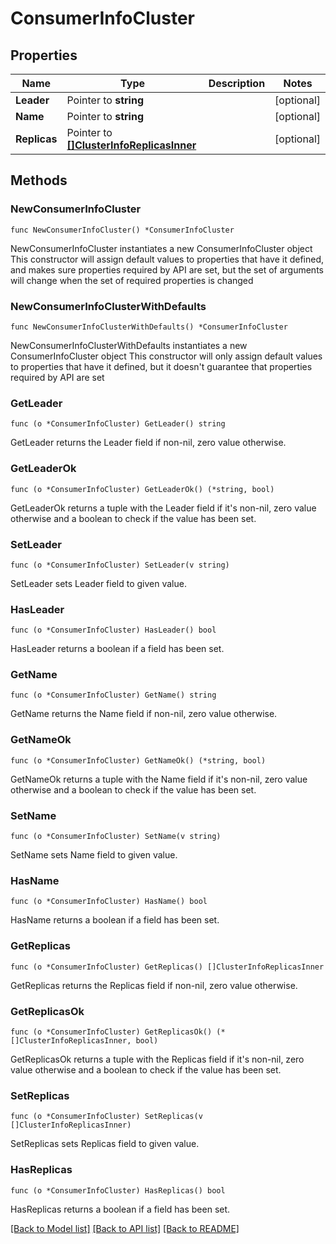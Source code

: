 # ConsumerInfoCluster

## Properties

Name | Type | Description | Notes
------------ | ------------- | ------------- | -------------
**Leader** | Pointer to **string** |  | [optional] 
**Name** | Pointer to **string** |  | [optional] 
**Replicas** | Pointer to [**[]ClusterInfoReplicasInner**](ClusterInfoReplicasInner.md) |  | [optional] 

## Methods

### NewConsumerInfoCluster

`func NewConsumerInfoCluster() *ConsumerInfoCluster`

NewConsumerInfoCluster instantiates a new ConsumerInfoCluster object
This constructor will assign default values to properties that have it defined,
and makes sure properties required by API are set, but the set of arguments
will change when the set of required properties is changed

### NewConsumerInfoClusterWithDefaults

`func NewConsumerInfoClusterWithDefaults() *ConsumerInfoCluster`

NewConsumerInfoClusterWithDefaults instantiates a new ConsumerInfoCluster object
This constructor will only assign default values to properties that have it defined,
but it doesn't guarantee that properties required by API are set

### GetLeader

`func (o *ConsumerInfoCluster) GetLeader() string`

GetLeader returns the Leader field if non-nil, zero value otherwise.

### GetLeaderOk

`func (o *ConsumerInfoCluster) GetLeaderOk() (*string, bool)`

GetLeaderOk returns a tuple with the Leader field if it's non-nil, zero value otherwise
and a boolean to check if the value has been set.

### SetLeader

`func (o *ConsumerInfoCluster) SetLeader(v string)`

SetLeader sets Leader field to given value.

### HasLeader

`func (o *ConsumerInfoCluster) HasLeader() bool`

HasLeader returns a boolean if a field has been set.

### GetName

`func (o *ConsumerInfoCluster) GetName() string`

GetName returns the Name field if non-nil, zero value otherwise.

### GetNameOk

`func (o *ConsumerInfoCluster) GetNameOk() (*string, bool)`

GetNameOk returns a tuple with the Name field if it's non-nil, zero value otherwise
and a boolean to check if the value has been set.

### SetName

`func (o *ConsumerInfoCluster) SetName(v string)`

SetName sets Name field to given value.

### HasName

`func (o *ConsumerInfoCluster) HasName() bool`

HasName returns a boolean if a field has been set.

### GetReplicas

`func (o *ConsumerInfoCluster) GetReplicas() []ClusterInfoReplicasInner`

GetReplicas returns the Replicas field if non-nil, zero value otherwise.

### GetReplicasOk

`func (o *ConsumerInfoCluster) GetReplicasOk() (*[]ClusterInfoReplicasInner, bool)`

GetReplicasOk returns a tuple with the Replicas field if it's non-nil, zero value otherwise
and a boolean to check if the value has been set.

### SetReplicas

`func (o *ConsumerInfoCluster) SetReplicas(v []ClusterInfoReplicasInner)`

SetReplicas sets Replicas field to given value.

### HasReplicas

`func (o *ConsumerInfoCluster) HasReplicas() bool`

HasReplicas returns a boolean if a field has been set.


[[Back to Model list]](../README.md#documentation-for-models) [[Back to API list]](../README.md#documentation-for-api-endpoints) [[Back to README]](../README.md)


